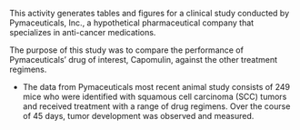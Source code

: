 This activity generates tables and figures for a clinical study conducted by Pymaceuticals, Inc., a hypothetical pharmaceutical company that specializes in anti-cancer medications.

The purpose of this study was to compare the performance of Pymaceuticals’ drug of interest, Capomulin, against the other treatment regimens.

- The data from Pymaceuticals most recent animal study consists of 249 mice who were identified with squamous cell carcinoma (SCC) tumors and received treatment with a range of drug regimens. Over the course of 45 days, tumor development was observed and measured. 

